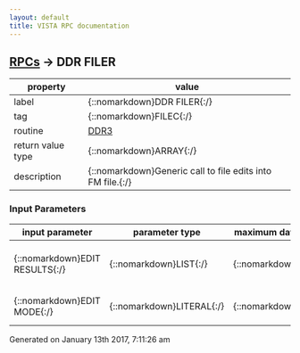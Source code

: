 ```yaml
---
layout: default
title: VISTA RPC documentation
---
```




## [RPCs](TableOfContent.md) &#8594; DDR FILER 

 property | value 
--- | --- 
 label | {::nomarkdown}DDR FILER{:/}
 tag | {::nomarkdown}FILEC{:/}
 routine | [DDR3](http://code.osehra.org/dox/Routine_DDR3_source.html)
 return value type | {::nomarkdown}ARRAY{:/}
 description | {::nomarkdown}Generic call to file edits into FM file.{:/}

### Input Parameters

| input parameter | parameter type | maximum data length | required | description | 
| --- | --- | --- | --- | --- | 
| {::nomarkdown}EDIT RESULTS{:/} | {::nomarkdown}LIST{:/} | {::nomarkdown}512{:/} | {::nomarkdown}true{:/} | {::nomarkdown}Results of editing to be placed in FDA array by broker.{:/} | 
| {::nomarkdown}EDIT MODE{:/} | {::nomarkdown}LITERAL{:/} | {::nomarkdown}3{:/} | {::nomarkdown}true{:/} | {::nomarkdown}Is processing in edit or add data mode.{:/} | 




 Generated on January 13th 2017, 7:11:26 am